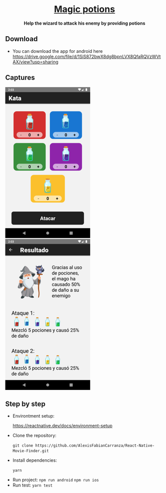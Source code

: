 <h1 align="center">
  <a href="/">
    Magic potions
  </a>
</h1>

<p align="center">
  <strong>Help the wizard to attack his enemy by providing potions</strong><br>
</p>

## Download

- You can download the app for android here
https://drive.google.com/file/d/1SiS872bwX8dg8bpnLVX8QfaRQVzWVtAX/view?usp=sharing

## Captures

![picture](./src/assets/doc/PotionScreen.png) 
![picture](./src/assets/doc/ResultScreen.png) 

## Step by step

- Environtment setup: <p> 
https://reactnative.dev/docs/environment-setup
- Clone the repository: <p> 
`git clone https://github.com/AlexisFabianCarranza/React-Native-Movie-Finder.git`
- Install dependencies: <p> 
`yarn`
- Run project: 
`npm run android`
`npm run ios`
- Run test:
`yarn test`
